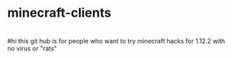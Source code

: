 # minecraft-clients
#



#hi this git hub is for people who want to try minecraft hacks for 1.12.2 with no virus or "rats"
